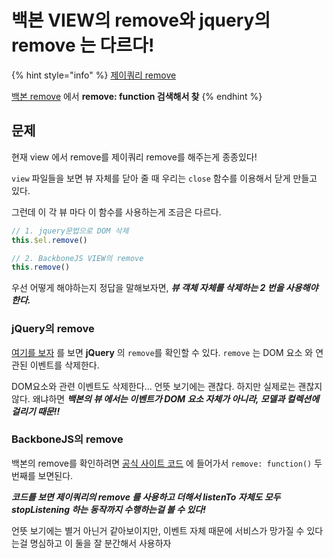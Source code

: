 # 백본 VIEW의 remove와 jquery의 remove 는 다르다!

{% hint style="info" %}
[제이쿼리 remove](http://www.devkuma.com/books/pages/385)

[백본 remove](https://backbonejs.org/docs/backbone.html) 에서 **remove: function 검색해서 찾**
{% endhint %}

## 문제

현재 view 에서 remove를 제이쿼리 remove를 해주는게 종종있다!

`view` 파일들을 보면 뷰 자체를 닫아 줄 때 우리는 `close` 함수를 이용해서 닫게 만들고 있다.

그런데 이 각 뷰 마다 이 함수를 사용하는게 조금은 다르다.

```javascript
// 1. jquery문법으로 DOM 삭제
this.$el.remove()

// 2. BackboneJS VIEW의 remove
this.remove()
```

우선 어떻게 해야하는지 정답을 말해보자면, _**뷰 객체 자체를 삭제하는 2 번을 사용해야 한다.**_

### jQuery의 remove

[여기를 보자](http://www.devkuma.com/books/pages/385) 를 보면 **jQuery** 의 `remove`를 확인할 수 있다. `remove` 는 DOM 요소 와 연관된 이벤트를 삭제한다.

DOM요소와 관련 이벤트도 삭제한다... 언뜻 보기에는 괜찮다. 하지만 실제로는 괜찮지 않다. 왜냐하면 _**백본의 뷰 에서는 이벤트가 DOM 요소 자체가 아니라, 모델과 컬렉션에 걸리기 때문!!**_

### BackboneJS의 remove

백본의 remove를 확인하려면 [공식 사이트 코드](https://backbonejs.org/docs/backbone.html) 에 들어가서 `remove: function()` 두 번째를 보면된다.

_**코드를 보면 제이쿼리의 remove 를 사용하고 더해서 listenTo 자체도 모두 stopListening 하는 동작까지 수행하는걸 볼 수 있다!**_

언뜻 보기에는 별거 아닌거 같아보이지만, 이벤트 자체 때문에 서비스가 망가질 수 있다는걸 명심하고 이 둘을 잘 분간해서 사용하자

